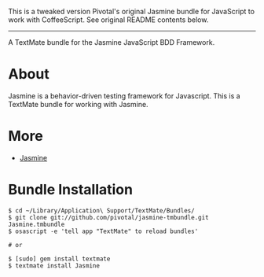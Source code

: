 This is a tweaked version Pivotal's original Jasmine bundle for JavaScript to work with CoffeeScript.  See original README contents below.

----

A TextMate bundle for the Jasmine JavaScript BDD Framework.

# About

Jasmine is a behavior-driven testing framework for Javascript.  This is a TextMate bundle for working with Jasmine.


# More

 * [Jasmine](http://github.com/pivotal/jasmine)


# Bundle Installation

    $ cd ~/Library/Application\ Support/TextMate/Bundles/
    $ git clone git://github.com/pivotal/jasmine-tmbundle.git Jasmine.tmbundle
    $ osascript -e 'tell app "TextMate" to reload bundles'

    # or

    $ [sudo] gem install textmate
    $ textmate install Jasmine
